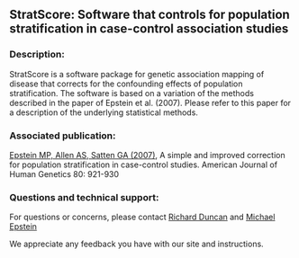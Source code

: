 
## StratScore:  Software that controls for population stratification in case-control association studies

### Description:
StratScore is a software package for genetic association mapping of disease that corrects for the confounding effects of population stratification. The software is based on a variation of the methods described in the paper of Epstein et al. (2007). Please refer to this paper for a description of the underlying statistical methods.


### Associated publication:
[Epstein MP, Allen AS, Satten GA (2007)](http://www.cell.com/ajhg/references/S0002-9297(07)60947-1),
A simple and improved correction for population stratification in case-control studies. American Journal of Human Genetics 80: 921-930


### Questions and technical support:
For questions or concerns, please contact
[Richard Duncan](mailto:rduncan@emory.edu) and 
[Michael Epstein](mailto:mpepste@emory.edu)

We appreciate any feedback you have with our site and instructions.
